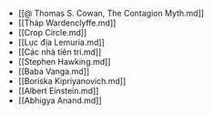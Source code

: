 - [[@ Thomas S. Cowan, The Contagion Myth.md]]
- [[Tháp Wardenclyffe.md]]
- [[Crop Circle.md]]
- [[Lục địa Lemuria.md]]
- [[Các nhà tiên tri.md]]
- [[Stephen Hawking.md]]
- [[Baba Vanga.md]]
- [[Boriska Kipriyanovich.md]]
- [[Albert Einstein.md]]
- [[Abhigya Anand.md]]
